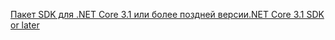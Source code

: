 [<span data-ttu-id="89634-101">Пакет SDK для .NET Core 3.1 или более поздней версии</span><span class="sxs-lookup"><span data-stu-id="89634-101">.NET Core 3.1 SDK or later</span></span>](https://dotnet.microsoft.com/download/dotnet-core/3.1)
